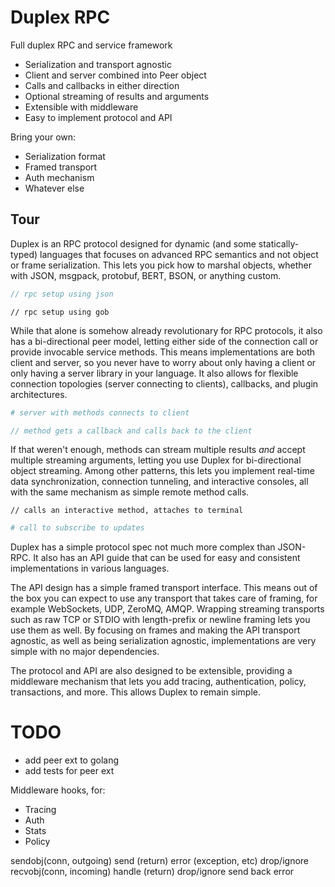 # Duplex RPC

Full duplex RPC and service framework

 * Serialization and transport agnostic
 * Client and server combined into Peer object
 * Calls and callbacks in either direction
 * Optional streaming of results and arguments
 * Extensible with middleware
 * Easy to implement protocol and API

Bring your own:

 * Serialization format
 * Framed transport
 * Auth mechanism
 * Whatever else

## Tour

Duplex is an RPC protocol designed for dynamic (and some statically-typed) languages that focuses on advanced RPC semantics and not object or frame serialization. This lets you pick how to marshal objects, whether with JSON, msgpack, protobuf, BERT, BSON, or anything custom.

```javascript
// rpc setup using json
```

```golang
// rpc setup using gob
```

While that alone is somehow already revolutionary for RPC protocols, it also has a bi-directional peer model, letting either side of the connection call or provide invocable service methods. This means implementations are both client and server, so you never have to worry about only having a client or only having a server library in your language. It also allows for flexible connection topologies (server connecting to clients), callbacks, and plugin architectures.

```python
# server with methods connects to client
```

```javascript
// method gets a callback and calls back to the client
```

If that weren't enough, methods can stream multiple results *and* accept multiple streaming arguments, letting you use Duplex for bi-directional object streaming. Among other patterns, this lets you implement real-time data synchronization, connection tunneling, and interactive consoles, all with the same mechanism as simple remote method calls.

```golang
// calls an interactive method, attaches to terminal
```

```ruby
# call to subscribe to updates
```

Duplex has a simple protocol spec not much more complex than JSON-RPC. It also has an API guide that can be used for easy and consistent implementations in various languages.

The API design has a simple framed transport interface. This means out of the box you can expect to use any transport that takes care of framing, for example WebSockets, UDP, ZeroMQ, AMQP. Wrapping streaming transports such as raw TCP or STDIO with length-prefix or newline framing lets you use them as well. By focusing on frames and making the API transport agnostic, as well as being serialization agnostic, implementations are very simple with no major dependencies.

The protocol and API are also designed to be extensible, providing a middleware mechanism that lets you add tracing, authentication, policy, transactions, and more. This allows Duplex to remain simple.

# TODO

 * add peer ext to golang
 * add tests for peer ext

 Middleware hooks, for:

  * Tracing
  * Auth
  * Stats
  * Policy

 sendobj(conn, outgoing)
   send (return)
   error (exception, etc)
   drop/ignore
 recvobj(conn, incoming)
   handle (return)
   drop/ignore
   send back error
